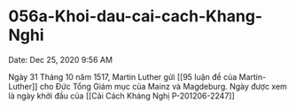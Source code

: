 # 056a-Khoi-dau-cai-cach-Khang-Nghi

Date: Dec 25, 2020 9:56 AM

Ngày 31 Tháng 10 năm 1517, Martin Luther gửi [[95 luận đề của Martin-Luther]] cho Đức Tổng Giám mục của Mainz và Magdeburg. Ngày được xem là ngày khởi đầu của [[Cải Cách Kháng Nghị P-201206-2247]]